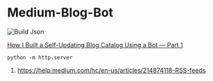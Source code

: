 # Medium-Blog-Bot
![Build Json](https://github.com/lifeparticle/Medium-Blog-Bot/workflows/Build%20Json/badge.svg?branch=main)

[How I Built a Self-Updating Blog Catalog Using a Bot — Part 1](https://levelup.gitconnected.com/how-i-built-a-self-updating-blog-catalog-using-a-bot-part-1-bd7399ba1e4f)

```
python -m http.server
```

1. https://help.medium.com/hc/en-us/articles/214874118-RSS-feeds
